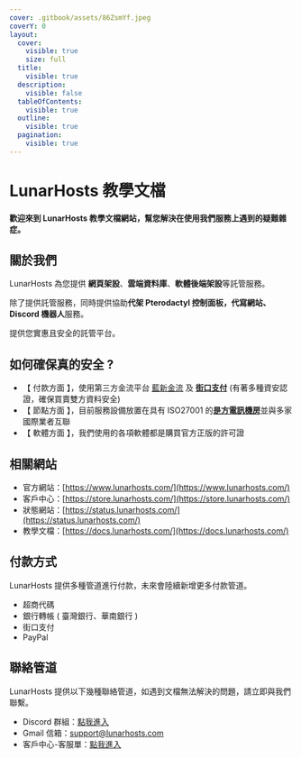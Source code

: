 ```yaml
---
cover: .gitbook/assets/86ZsmYf.jpeg
coverY: 0
layout:
  cover:
    visible: true
    size: full
  title:
    visible: true
  description:
    visible: false
  tableOfContents:
    visible: true
  outline:
    visible: true
  pagination:
    visible: true
---
```


# LunarHosts 教學文檔

#### 歡迎來到 LunarHosts 教學文檔網站，幫您解決在使用我們服務上遇到的疑難雜症。

## 關於我們

LunarHosts 為您提供 **網頁架設**、**雲端資料庫**、**軟體後端架設**等託管服務。

除了提供託管服務，同時提供協助**代架 Pterodactyl 控制面板，代寫網站、Discord 機器人**服務。

提供您實惠且安全的託管平台。

## 如何確保真的安全 ?

* 【 付款方面 】，使用第三方金流平台 [藍新金流](https://www.newebpay.com/website/Page/content/sercurity\_guarantee) 及 [**街口支付**](https://www.jkopay.com/application) (有著多種資安認證，確保買賣雙方資料安全)
* 【 節點方面 】，目前服務設備放置在具有 ISO27001 的[**是方電訊機房**](https://www.chief.com.tw/)並與多家國際業者互聯
* 【 軟體方面 】，我們使用的各項軟體都是購買官方正版的許可證

## 相關網站

* 官方網站：[https://www.lunarhosts.com/](https://www.lunarhosts.com/)
* 客戶中心：[https://store.lunarhosts.com/](https://store.lunarhosts.com/)
* 狀態網站：[https://status.lunarhosts.com/](https://status.lunarhosts.com/)
* 教學文檔：[https://docs.lunarhosts.com/](https://docs.lunarhosts.com/)

## 付款方式

LunarHosts 提供多種管道進行付款，未來會陸續新增更多付款管道。

* 超商代碼
* 銀行轉帳 ( 臺灣銀行、華南銀行 )
* 街口支付
* PayPal

## 聯絡管道

LunarHosts 提供以下幾種聯絡管道，如遇到文檔無法解決的問題，請立即與我們聯繫。

* Discord 群組：[點我進入](https://discord.gg/m8NYrMHWwX)
* Gmail 信箱：support@lunarhosts.com
* 客戶中心-客服單：[點我進入](https://store.lunarhosts.com/submitticket.php)
